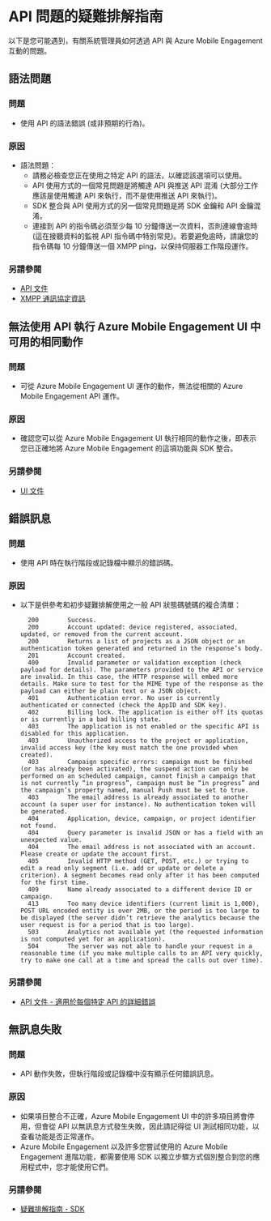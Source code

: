 <properties 
   pageTitle="Azure Mobile Engagement 疑難排解指南 - API" 
   description="Azure Mobile Engagement 疑難排解指南 - API" 
   services="mobile-engagement" 
   documentationCenter="" 
   authors="piyushjo" 
   manager="dwrede" 
   editor=""/>

<tags
   ms.service="mobile-engagement"
   ms.devlang="na"
   ms.topic="article"
   ms.tgt_pltfrm="mobile-multiple"
   ms.workload="mobile" 
   ms.date="06/18/2015"
   ms.author="piyushjo"/>

# API 問題的疑難排解指南

以下是您可能遇到，有關系統管理員如何透過 API 與 Azure Mobile Engagement 互動的問題。

## 語法問題

### 問題
- 使用 API 的語法錯誤 (或非預期的行為)。

### 原因

- 語法問題：
    - 請務必檢查您正在使用之特定 API 的語法，以確認該選項可以使用。
    - API 使用方式的一個常見問題是將觸達 API 與推送 API 混淆 (大部分工作應該是使用觸達 API 來執行，而不是使用推送 API 來執行)。 
    - SDK 整合與 API 使用方式的另一個常見問題是將 SDK 金鑰和 API 金鑰混淆。
    - 連接到 API 的指令碼必須至少每 10 分鐘傳送一次資料，否則連線會逾時 (這在接聽資料的監視 API 指令碼中特別常見)。若要避免逾時，請讓您的指令碼每 10 分鐘傳送一個 XMPP ping，以保持伺服器工作階段運作。

### 另請參閱
 
- [API 文件][Link 4]
- [XMPP 通訊協定資訊](http://xmpp.org/extensions/xep-0199.html)
 
## 無法使用 API 執行 Azure Mobile Engagement UI 中可用的相同動作

### 問題
- 可從 Azure Mobile Engagement UI 運作的動作，無法從相關的 Azure Mobile Engagement API 運作。

### 原因

- 確認您可以從 Azure Mobile Engagement UI 執行相同的動作之後，即表示您已正確地將 Azure Mobile Engagement 的這項功能與 SDK 整合。

### 另請參閱
 
- [UI 文件][Link 1]
 
## 錯誤訊息

### 問題
- 使用 API 時在執行階段或記錄檔中顯示的錯誤碼。

### 原因

- 以下是供參考和初步疑難排解使用之一般 API 狀態碼號碼的複合清單：

        200        Success.
        200        Account updated: device registered, associated, updated, or removed from the current account.
        200        Returns a list of projects as a JSON object or an authentication token generated and returned in the response’s body.
        201        Account created.
        400        Invalid parameter or validation exception (check payload for details). The parameters provided to the API or service are invalid. In this case, the HTTP response will embed more details. Make sure to test for the MIME type of the response as the payload can either be plain text or a JSON object.
        401        Authentication error. No user is currently authenticated or connected (check the AppID and SDK key).
        402        Billing lock. The application is either off its quotas or is currently in a bad billing state.
        403        The application is not enabled or the specific API is disabled for this application.
        403        Unauthorized access to the project or application, invalid access key (the key must match the one provided when created).
        403        Campaign specific errors: campaign must be finished (or has already been activated), the suspend action can only be performed on an scheduled campaign, cannot finish a campaign that is not currently “in progress”, campaign must be “in progress” and the campaign’s property named, manual Push must be set to true.
        403        The email address is already associated to another account (a super user for instance). No authentication token will be generated.
        404        Application, device, campaign, or project identifier not found.
        404        Query parameter is invalid JSON or has a field with an unexpected value.
        404        The email address is not associated with an account. Please create or update the account first.
        405        Invalid HTTP method (GET, POST, etc.) or trying to edit a read only segment (i.e. add or update or delete a criterion). A segment becomes read only after it has been computed for the first time.
        409        Name already associated to a different device ID or campaign.
        413        Too many device identifiers (current limit is 1,000), POST URL encoded entity is over 2MB, or the period is too large to be displayed (the server didn’t retrieve the analytics because the user request is for a period that is too large).
        503        Analytics not available yet (the requested information is not computed yet for an application).
        504        The server was not able to handle your request in a reasonable time (if you make multiple calls to an API very quickly, try to make one call at a time and spread the calls out over time).

### 另請參閱

- [API 文件 - 適用於每個特定 API 的詳細錯誤][Link 4]
 
## 無訊息失敗

### 問題
- API 動作失敗，但執行階段或記錄檔中沒有顯示任何錯誤訊息。

### 原因

- 如果項目整合不正確，Azure Mobile Engagement UI 中的許多項目將會停用，但會從 API 以無訊息方式發生失敗，因此請記得從 UI 測試相同功能，以查看功能是否正常運作。
- Azure Mobile Engagement 以及許多您嘗試使用的 Azure Mobile Engagement 進階功能，都需要使用 SDK 以獨立步驟方式個別整合到您的應用程式中，您才能使用它們。

### 另請參閱

- [疑難排解指南 - SDK][Link 25]
 
<!--Link references-->
[Link 1]: mobile-engagement-user-interface.md
[Link 2]: mobile-engagement-troubleshooting-guide.md
[Link 3]: mobile-engagement-how-tos.md
[Link 4]: http://go.microsoft.com/fwlink/?LinkID=525553
[Link 5]: http://go.microsoft.com/fwlink/?LinkID=525554
[Link 6]: http://go.microsoft.com/fwlink/?LinkId=525555
[Link 7]: https://account.windowsazure.com/PreviewFeatures
[Link 8]: https://social.msdn.microsoft.com/Forums/azure/en-US/home?forum=azuremobileengagement
[Link 9]: http://azure.microsoft.com/services/mobile-engagement/
[Link 10]: http://azure.microsoft.com/documentation/services/mobile-engagement/
[Link 11]: http://azure.microsoft.com/pricing/details/mobile-engagement/
[Link 12]: mobile-engagement-user-interface-navigation.md
[Link 13]: mobile-engagement-user-interface-home.md
[Link 14]: mobile-engagement-user-interface-my-account.md
[Link 15]: mobile-engagement-user-interface-analytics.md
[Link 16]: mobile-engagement-user-interface-monitor.md
[Link 17]: mobile-engagement-user-interface-reach.md
[Link 18]: mobile-engagement-user-interface-segments.md
[Link 19]: mobile-engagement-user-interface-dashboard.md
[Link 20]: mobile-engagement-user-interface-settings.md
[Link 21]: mobile-engagement-troubleshooting-guide-analytics.md
[Link 22]: mobile-engagement-troubleshooting-guide-apis.md
[Link 23]: mobile-engagement-troubleshooting-guide-push-reach.md
[Link 24]: mobile-engagement-troubleshooting-guide-service.md
[Link 25]: mobile-engagement-troubleshooting-guide-sdk.md
[Link 26]: mobile-engagement-troubleshooting-guide-sr-info.md
[Link 27]: mobile-engagement-user-interface-reach-campaign.md
[Link 28]: mobile-engagement-user-interface-reach-criterion.md
[Link 29]: mobile-engagement-user-interface-reach-content.md
 

<!---HONumber=July15_HO2-->